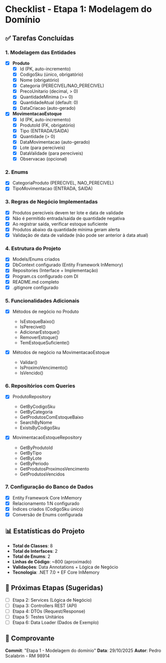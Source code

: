 # Checklist - Etapa 1: Modelagem do Domínio

## ✅ Tarefas Concluídas

### 1. Modelagem das Entidades
- [x] **Produto**
  - [x] Id (PK, auto-incremento)
  - [x] CodigoSku (único, obrigatório)
  - [x] Nome (obrigatório)
  - [x] Categoria (PERECIVEL/NAO_PERECIVEL)
  - [x] PrecoUnitario (decimal, > 0)
  - [x] QuantidadeMinima (>= 0)
  - [x] QuantidadeAtual (default: 0)
  - [x] DataCriacao (auto-gerado)

- [x] **MovimentacaoEstoque**
  - [x] Id (PK, auto-incremento)
  - [x] ProdutoId (FK, obrigatório)
  - [x] Tipo (ENTRADA/SAIDA)
  - [x] Quantidade (> 0)
  - [x] DataMovimentacao (auto-gerado)
  - [x] Lote (para perecíveis)
  - [x] DataValidade (para perecíveis)
  - [x] Observacao (opcional)

### 2. Enums
- [x] CategoriaProduto (PERECIVEL, NAO_PERECIVEL)
- [x] TipoMovimentacao (ENTRADA, SAIDA)

### 3. Regras de Negócio Implementadas
- [x] Produtos perecíveis devem ter lote e data de validade
- [x] Não é permitido entrada/saída de quantidade negativa
- [x] Ao registrar saída, verificar estoque suficiente
- [x] Produtos abaixo da quantidade mínima geram alerta
- [x] Validação de data de validade (não pode ser anterior à data atual)

### 4. Estrutura do Projeto
- [x] Models/Enums criados
- [x] DbContext configurado (Entity Framework InMemory)
- [x] Repositories (Interface + Implementação)
- [x] Program.cs configurado com DI
- [x] README.md completo
- [x] .gitignore configurado

### 5. Funcionalidades Adicionais
- [x] Métodos de negócio no Produto
  - IsEstoqueBaixo()
  - IsPerecivel()
  - AdicionarEstoque()
  - RemoverEstoque()
  - TemEstoqueSuficiente()

- [x] Métodos de negócio na MovimentacaoEstoque
  - Validar()
  - IsProximoVencimento()
  - IsVencido()

### 6. Repositórios com Queries
- [x] ProdutoRepository
  - GetByCodigoSku
  - GetByCategoria
  - GetProdutosComEstoqueBaixo
  - SearchByNome
  - ExistsByCodigoSku

- [x] MovimentacaoEstoqueRepository
  - GetByProdutoId
  - GetByTipo
  - GetByLote
  - GetByPeriodo
  - GetProdutosProximosVencimento
  - GetProdutosVencidos

### 7. Configuração do Banco de Dados
- [x] Entity Framework Core InMemory
- [x] Relacionamento 1:N configurado
- [x] Índices criados (CodigoSku único)
- [x] Conversão de Enums configurada

## 📊 Estatísticas do Projeto

- **Total de Classes**: 8
- **Total de Interfaces**: 2
- **Total de Enums**: 2
- **Linhas de Código**: ~800 (aproximado)
- **Validações**: Data Annotations + Lógica de Negócio
- **Tecnologia**: .NET 7.0 + EF Core InMemory

## 🎯 Próximas Etapas (Sugeridas)

- [ ] Etapa 2: Services (Lógica de Negócio)
- [ ] Etapa 3: Controllers REST (API)
- [ ] Etapa 4: DTOs (Request/Response)
- [ ] Etapa 5: Testes Unitários
- [ ] Etapa 6: Data Loader (Dados de Exemplo)

## 📝 Comprovante
**Commit**: "Etapa 1 - Modelagem do domínio"
**Data**: 29/10/2025
**Autor**: Pedro Scalabrin - RM 98914
